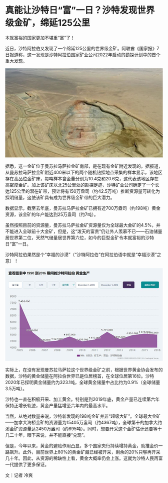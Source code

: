 # 真能让沙特日“富”一日？沙特发现世界级金矿，绵延125公里

本就富裕的国家更加不堪重“富”了！

近日，沙特阿拉伯又发现了一个绵延125公里的世界级金矿。阿联酋《国家报》7日报道称，这一发现是沙特阿拉伯国家矿业公司2022年启动的勘探计划中的首个重大发现。

![df94866585e6e60c41aa5cadb1fe90f2.jpg](https://raw.githubusercontent.com/qqhsx/qqnews_image/main/2024/01/09/真能让沙特日“富”一日？沙特发现世界级金矿，绵延125公里/df94866585e6e60c41aa5cadb1fe90f2.jpg)

据悉，这一金矿位于曼苏拉马萨拉金矿南部，是在现有金矿附近发现的。据报道，从曼苏拉马萨拉金矿附近400米以下的两个随机钻探地点采集的样本显示，该地区存在高品位金矿床，每吨样本含金量分别为10.4克和20.6克，这代表该地区存在高密度金矿。加上该矿床以北25公里处的勘探足迹，沙特矿业公司确定了一个长达125公里的潜在矿带，预计将有150万盎司（约42.5万吨）推断资源量可转化为探明储量，这使该矿具有成为世界级金矿带的巨大潜力。

数据显示，截至去年底，曼苏拉马萨拉金矿已拥有近700万盎司（约198吨）黄金资源，该金矿的年产能达到25万盎司（约7吨）。

虽然按照目前的资源量，曼苏拉马萨拉金矿资源量仅为全球最大金矿的4.5%，并不能进入全球前十大金矿，但是，这“泼天的富贵”仍让外人羡慕不已——石油储量居世界第二位，天然气储量居世界第六位，如今的巨型金矿令本就富裕的沙特日“富”一日。

沙特阿拉伯果然是个“幸福的沙漠”（“沙特阿拉伯”在阿拉伯语中就是“幸福沙漠”之意）！

![870a84db8607b51ccc97996287114ef0.jpg](https://raw.githubusercontent.com/qqhsx/qqnews_image/main/2024/01/09/真能让沙特日“富”一日？沙特发现世界级金矿，绵延125公里/870a84db8607b51ccc97996287114ef0.jpg)

实际上，在没有发现曼苏拉马萨拉这个世界级金矿之前，根据世界黄金协会发布的数据，沙特的黄金储量在阿拉伯世界已是位居榜首，在全球位居第16位。沙特2020年已探明黄金储量约为323.1吨，全球黄金储量中占比约为0.9%（全球储量3.5万吨）。

沙特也一直在积极开采、加工黄金。特别是到2019年底，黄金产量已连续第六年保持正增长轨迹，黄金产量猛增至六年内的最高水平。

当然，从绝对数量来说，沙特新发现的198吨金矿并非“超级大矿”。全球最大金矿——加拿大海桥金矿的资源量为15405万盎司（约4367吨），全球第十的加拿大约溪金矿资源量达2450万盎司（约695吨）。同时，想要开采这个金矿估计还要等十几二十年，眼下来说，并不能直接“兑现”。

但是，今年以来，黄金的避险作用凸显，多个国家央行持续增持黄金，助推金价一路飙升。此外，目前世界上80%的黄金矿藏已经被开采，剩余的20%只够再开采几十年。因此，从资源的稀缺性上看，黄金大概率仍会上涨。这就为沙特人民再富一代提供了更多保证。

文｜记者 冷爽

